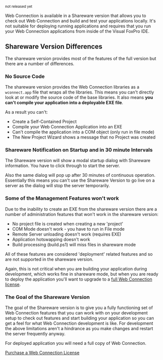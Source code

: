 ﻿<small>not released yet</small>

Web Connection is available in a Shareware version that allows you to check out Web Connection and build and test your applications locally. It's not suitable for deploying running applications and requires that you run your Web Connection applications from inside of the Visual FoxPro IDE.

## Shareware Version Differences
The shareware version provides most of the features of the full version but there are a number of differences.

### No Source Code
The shareware version provides the Web Connection libraries as a `wconnect.app` file that wraps all the libraries. This means you can't directly look at or modify the  source code of the base libraries. It also means **you can't compile your application into a deployable EXE file**. 

As a result you can't:

* Create a Self-Contained Project 
* Compile your Web Connection Application into an EXE
* Can't compile the application into a COM object (only run in file mode)
* The New Project Wizard shows a message that no Project was created

### Shareware Notification on Startup and in 30 minute Intervals
The Shareware version will show a modal startup dialog with Shareware information. You have to click through to start the 
server. 

Also the same dialog will pop up after 30 minutes of continuous operation. Essentially this means you can't use the 
Shareware Version to go live on a server as the dialog will stop the server temporarily.

### Some of the Management Features won't work
Due to the inability to create an EXE from the shareware version there are a number of administration features that won't work in the shareware version:

* No project file is created when creating a new 'project'
* COM Mode doesn't work - you have to run in File mode
* Remote Server unloading doesn't work (requires EXE)
* Application hotswapping doesn't work
* Build processing (build.ps1) will miss files in shareware mode

All of these features are considered 'deployment' related features and so are not supported in the shareware version.

Again, this is not critical when you are building your application during development, which works fine in shareware mode, but when you are ready to deploy the application you'll want to upgrade to a <a href="https://store.west-wind.com/product/wconnect70" target="top">full Web Connection license</a>.

### The Goal of the Shareware Version
The goal of the Shareware version is to give you a fully functioning set of Web Connection features that you can work with on your development setup to check out features and start building your application so you can get a feel for what Web Connection development is like. For development the above limitations aren't a hindrance as you make changes and restart the server frequently anyway.

For deployed application you will need a full copy of Web Connection.

<a href="https://store.west-wind.com/product/wconnect70" target="top">Purchase a Web Connection License</a>